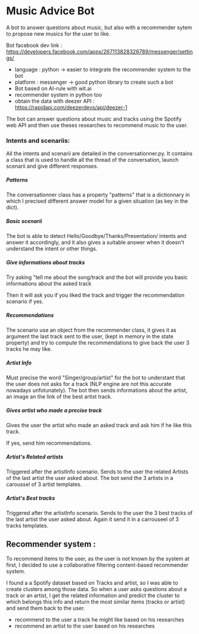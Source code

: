 # Music Advice Bot

A bot to answer questions about music, but also with a recommender sytem to propose new musics for the user to like.

Bot facebook dev link : https://developers.facebook.com/apps/267113828326789/messenger/settings/

- language : python -> easier to integrate the recommender system to the bot
- platform : messenger -> good python library to create such a bot
- Bot based on AI-rule with wit.ai
- recommender system in python too
- obtain the data with deezer API : https://rapidapi.com/deezerdevs/api/deezer-1


The bot can answer questions about music and tracks using the Spotify web API and then use theses researches to recommend music to the user.


### Intents and scenariis:

All the intents and scenarii are detailed in the conversationner.py. It contains a class that is used to handle all the thread of the conversation, launch scenarii and give different responses.

##### Patterns

The conversationner class has a property "patterns" that is a dictionnary in which I precised different answer model for a given situation (as key in the dict).


##### Basic scenarii

The bot is able to detect Hello/Goodbye/Thanks/Presentation/ intents and answer it accordingly, and it also gives a suitable answer when it doesn't understand the intent or other things. 

##### Give informations about tracks

Try asking "tell me about the song/track <trackName> and the bot will provide you basic informations about the asked track

Then it will ask you if you liked the track and trigger the recommendation scenario if yes. 

##### Recommendations

The scenario use an object from the recommender class, it gives it as argument the last track sent to the user, (kept in memory in the state property) and try to compute the recommendations to give back the user 3 tracks he may like.


##### Artist Info

Must precise the word "Singer/group/artist" for the bot to understant that the user does not asks for a track (NLP engine are not this accurate nowadays unfotunately).
The bot then sends informations about the artist, an image an the link of the best artist track.


##### Gives artist who made a precise track

Gives the user the artist who made an asked track and ask him if he like this track.

If yes, send him recommendations.

##### Artist's Related artists

Triggered after the artistInfo scenario. Sends to the user the related Artists of the last artist the user asked about. The bot send the 3 artists in a caroussel of 3 artist templates.

##### Artist's Best tracks

Triggered after the artistInfo scenario. Sends to the user the 3 best tracks of the last artist the user asked about. Again it send it in a carrouseel of 3 tracks templates.


## Recommender system :

To recommend items to the user, as the user is not known by the system at first, I decided to use a collaborative filtering content-based recommender system.

I found a a Spotify dataset based on Tracks and artist, so I was able to create clusters among those data. So when a user asks questions about a track or an artist, I get the related information and predict the cluster to which belongs this info and return the most similar items (tracks or artist) and send them back to the user.

- recommend to the user a track he might like based on his researches
- recommend an artist to the user based on his researches